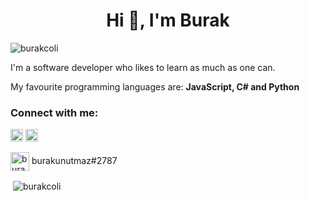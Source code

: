 <h1 align="center">Hi 👋, I'm Burak</h1>

<p align="left"> <img src="https://komarev.com/ghpvc/?username=burakcoli&label=Profile%20views&color=0e75b6&style=flat" alt="burakcoli" /> </p>

<p>I'm a software developer who likes to learn as much as one can.</p>
<p>My favourite programming languages are: <b>JavaScript, C# and Python</b></p>
<p></p>

<h3 align="left">Connect with me:</h3>
<p align="left">
<a href="https://linkedin.com/in/burak-unutmaz" target="blank"><img align="center" src="https://raw.githubusercontent.com/rahuldkjain/github-profile-readme-generator/master/src/images/icons/Social/linked-in-alt.svg" alt="burak-unutmaz" height="20" width="20" /></a> 
<a href="https://www.youtube.com/c/burakunutmaz" target="blank"><img align="center" src="https://raw.githubusercontent.com/rahuldkjain/github-profile-readme-generator/master/src/images/icons/Social/youtube.svg" alt="burakunutmaz" height="20" width="20" /></a><br><br>
<img title="burakunutmaz#2787" align="center" src="https://raw.githubusercontent.com/rahuldkjain/github-profile-readme-generator/master/src/images/icons/Social/discord.svg" alt="burakunutmaz#2787" height="30" width="30" /> burakunutmaz#2787
</p>

<p>&nbsp;<img align="center" src="https://github-readme-stats.vercel.app/api?username=burakcoli&show_icons=true&locale=en" alt="burakcoli" /></p>
